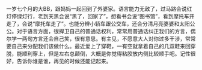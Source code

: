 ---
---

一岁七个月的大BB，跟妈妈一起回到了外婆家。语言能力无敌了，过马路会说红灯停绿灯行，老到天黑会说“黑了，回家了”，想看书会说“图书馆”，看到摩托车开走了，会说“摩托车走了”。也能分辨小轿车跟公交车，还会分清月亮婆婆和太阳公公。对于语言方面，很捍卫自己的普通话权利，常常用普通话纠正我们的方言，偶尔学一两句方言还会自己笑，很有意思。有主见，不愿意大人对你过多干涉，常常要自己来分配我们该做什么。最近爱上了穿鞋，一有空就拿着自己的几双鞋来回穿脱，能顺利穿上，但是左右总颠倒，大概是你觉得粘胶放内侧比较顺手吧。记性很好，告诉你谁是谁，再见的时候还能记起来。


